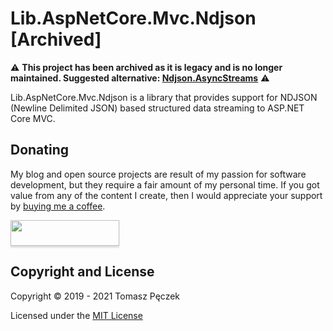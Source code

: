 # Lib.AspNetCore.Mvc.Ndjson [Archived]

:warning: **This project has been archived as it is legacy and is no longer maintained. Suggested alternative: [Ndjson.AsyncStreams](https://github.com/tpeczek/Ndjson.AsyncStreams)** :warning:

Lib.AspNetCore.Mvc.Ndjson is a library that provides support for NDJSON (Newline Delimited JSON) based structured data streaming to ASP.NET Core MVC.

## Donating

My blog and open source projects are result of my passion for software development, but they require a fair amount of my personal time. If you got value from any of the content I create, then I would appreciate your support by [buying me a coffee](https://www.buymeacoffee.com/tpeczek).

<a href="https://www.buymeacoffee.com/tpeczek"><img src="https://www.buymeacoffee.com/assets/img/custom_images/black_img.png" style="height: 41px !important;width: 174px !important;box-shadow: 0px 3px 2px 0px rgba(190, 190, 190, 0.5) !important;-webkit-box-shadow: 0px 3px 2px 0px rgba(190, 190, 190, 0.5) !important;"  target="_blank"></a>

## Copyright and License

Copyright © 2019 - 2021 Tomasz Pęczek

Licensed under the [MIT License](https://github.com/tpeczek/Lib.AspNetCore.Mvc.Ndjson/blob/master/LICENSE.md)
